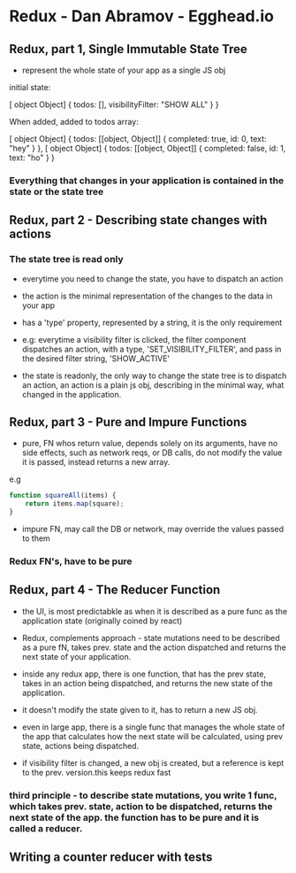 # Redux - Dan Abramov - Egghead.io

## Redux,  part 1, Single Immutable State Tree

- represent the whole state of your app as a single JS obj

initial state:

[ object Object] {
        todos: [], 
        visibilityFilter: "SHOW ALL"
    }
}

When added, added to todos array:

[ object Object] {
    todos: [[object, Object]] {
        completed: true,
        id: 0,
        text: "hey"
    }
}, [ object Object] {
    todos: [[object, Object]] {
        completed: false,
        id: 1,
        text: "ho"
    }
}

###  Everything that changes in your application is contained in the state or the state tree

## Redux, part 2 - Describing state changes with actions

### The state tree is read only 

- everytime you need to change the state, you have to dispatch an   action

- the action is the minimal representation of the changes to the data in your app

- has a 'type' property, represented by a string, it is the only requirement

- e.g: everytime a visibility filter is clicked, the filter component dispatches an action, with a type, 'SET_VISIBILITY_FILTER', and pass in the desired filter string, 'SHOW_ACTIVE'

- the state is readonly, the only way to change the state tree is to dispatch an action, an action is a plain js obj, describing in the minimal way, what changed in the application.

## Redux, part 3 - Pure and Impure Functions

- pure, FN whos return value, depends solely on its arguments, have no side effects, such as network reqs, or DB calls, do not modify the value it is passed, instead returns a new array.

e.g 

```javascript
function squareAll(items) {
    return items.map(square);
}
```

- impure FN, may call the DB or network, may override the values passed to them

### Redux FN's, have to be pure 

## Redux, part 4 - The Reducer Function

- the UI, is most predictabkle as when it is described as a pure func as the application state (originally coined by react)

- Redux, complements approach - state mutations need to be described as a pure fN, takes prev. state and the action dispatched and returns the next state of your application. 

- inside any redux app, there is one function, that has the prev state, takes in an action being dispatched, and returns the new state of the application.

- it doesn't modify the state given to it, has to return a new JS obj.

- even in large app, there is a single func that manages the whole state of the app that calculates how the next state will be calculated, using prev state, actions being dispatched.

- if visibility filter is changed, a new obj is created, but a reference is kept to the prev. version.this keeps redux fast

### third principle - to describe state mutations, you write 1 func, which takes prev. state, action to be dispatched, returns the next state of the app. the function has to be pure and it is called a reducer.

## Writing a counter reducer with tests

